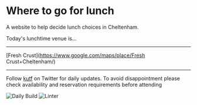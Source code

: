 # Where to go for lunch

A website to help decide lunch choices in Cheltenham.

Today's lunchtime venue is...

---

<!-- lunch_item starts -->
[Fresh Crust](https://www.google.com/maps/place/Fresh Crust+Cheltenham/)
<!-- lunch_item ends -->

---

Follow [kutf](https://twitter.com/kutf) on Twitter for daily updates. To avoid disappointment please check availability and reservation requirements before attending

![Daily Build](https://github.com/MatBenfield/lunch.thechels.uk/workflows/Daily%20Build/badge.svg) ![Linter](https://github.com/MatBenfield/lunch.thechels.uk/workflows/Linter/badge.svg)
